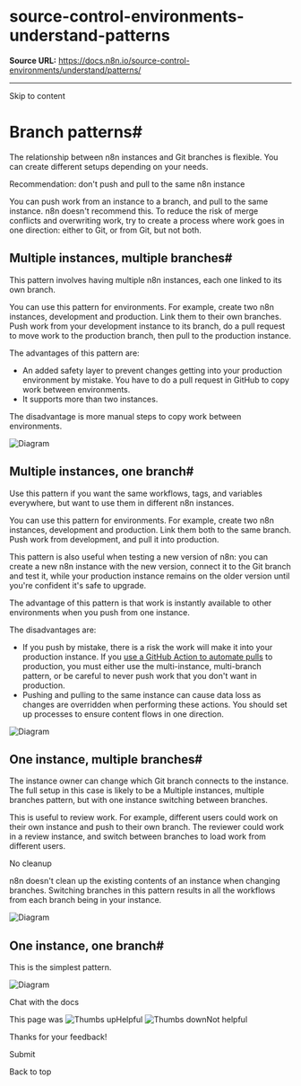 # source-control-environments-understand-patterns

**Source URL:** https://docs.n8n.io/source-control-environments/understand/patterns/

---

Skip to content 

[ ](https://github.com/n8n-io/n8n-docs/edit/main/docs/source-control-environments/understand/patterns.md "Edit this page")

# Branch patterns#

The relationship between n8n instances and Git branches is flexible. You can create different setups depending on your needs. 

Recommendation: don't push and pull to the same n8n instance

You can push work from an instance to a branch, and pull to the same instance. n8n doesn't recommend this. To reduce the risk of merge conflicts and overwriting work, try to create a process where work goes in one direction: either to Git, or from Git, but not both.

## Multiple instances, multiple branches#

This pattern involves having multiple n8n instances, each one linked to its own branch. 

You can use this pattern for environments. For example, create two n8n instances, development and production. Link them to their own branches. Push work from your development instance to its branch, do a pull request to move work to the production branch, then pull to the production instance.

The advantages of this pattern are:

  * An added safety layer to prevent changes getting into your production environment by mistake. You have to do a pull request in GitHub to copy work between environments.
  * It supports more than two instances.



The disadvantage is more manual steps to copy work between environments.

![Diagram](../../../_images/source-control-environments/vc-multi-multi.png)

## Multiple instances, one branch#

Use this pattern if you want the same workflows, tags, and variables everywhere, but want to use them in different n8n instances. 

You can use this pattern for environments. For example, create two n8n instances, development and production. Link them both to the same branch. Push work from development, and pull it into production.

This pattern is also useful when testing a new version of n8n: you can create a new n8n instance with the new version, connect it to the Git branch and test it, while your production instance remains on the older version until you're confident it's safe to upgrade.

The advantage of this pattern is that work is instantly available to other environments when you push from one instance.

The disadvantages are:

  * If you push by mistake, there is a risk the work will make it into your production instance. If you [use a GitHub Action to automate pulls](../../create-environments/#optional-use-a-github-action-to-automate-pulls) to production, you must either use the multi-instance, multi-branch pattern, or be careful to never push work that you don't want in production.
  * Pushing and pulling to the same instance can cause data loss as changes are overridden when performing these actions. You should set up processes to ensure content flows in one direction.



![Diagram](../../../_images/source-control-environments/vc-multi-one.png)

## One instance, multiple branches#

The instance owner can change which Git branch connects to the instance. The full setup in this case is likely to be a Multiple instances, multiple branches pattern, but with one instance switching between branches.

This is useful to review work. For example, different users could work on their own instance and push to their own branch. The reviewer could work in a review instance, and switch between branches to load work from different users.

No cleanup

n8n doesn't clean up the existing contents of an instance when changing branches. Switching branches in this pattern results in all the workflows from each branch being in your instance.

![Diagram](../../../_images/source-control-environments/vc-one-multi.png)

## One instance, one branch#

This is the simplest pattern.

![Diagram](../../../_images/source-control-environments/vc-one-one.png)

Chat with the docs

This page was ![Thumbs up](/_images/assets/thumb_up.png)Helpful  ![Thumbs down](/_images/assets/thumb_down.png)Not helpful 

Thanks for your feedback! 

Submit 

Back to top